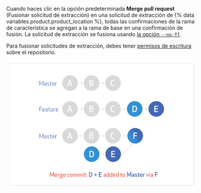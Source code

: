 Cuando haces clic en la opción predeterminada **Merge pull request** (Fusionar solicitud de extracción) en una solicitud de extracción de {% data variables.product.product_location %}, todas las confirmaciones de la rama de característica se agregan a la rama de base en una confirmación de fusión. La solicitud de extracción se fusiona usando [la opción `--no-ff`](https://git-scm.com/docs/git-merge#_fast_forward_merge).

Para fusionar solicitudes de extracción, debes tener [permisos de escritura](/articles/repository-permission-levels-for-an-organization/) sobre el repositorio.

![standard-merge-commit-diagram](/assets/images/help/pull_requests/standard-merge-commit-diagram.png)

